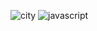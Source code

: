 ![city](https://cdn.discordapp.com/attachments/909121957562314803/911445308691611659/ezgif-1-2612aa844957.gif)
![javascript](https://cdn.discordapp.com/attachments/909121957562314803/911466546533130270/javascript.jpg)

<!--
**ImVicttorMC/ImVicttorMC** is a ✨ _special_ ✨ repository because its `README.md` (this file) appears on your GitHub profile.

Here are some ideas to get you started:

- 🔭 I’m currently working on ...
- 🌱 I’m currently learning ...
- 👯 I’m looking to collaborate on ...
- 🤔 I’m looking for help with ...
- 💬 Ask me about ...
- 📫 How to reach me: ...
- 😄 Pronouns: ...
- ⚡ Fun fact: ...
-->
